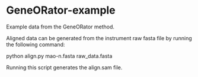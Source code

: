 # GeneORator-example
Example data from the GeneORator method.

Aligned data can be generated from the instrument raw fasta file by running the following command:

python align.py mao-n.fasta raw_data.fasta

Running this script generates the align.sam file.
